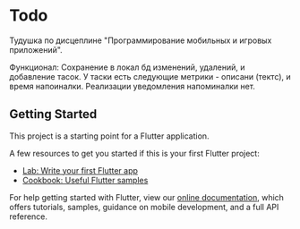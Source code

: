 # Todo

Тудушка по дисцеплине "Программирование мобильных и игровых приложений".

Функционал:
Сохранение в локал бд изменений, удалений, и добавление тасок. У таски есть следующие метрики - описани (тектс), и время напоиналки. Реализации уведомления напоминалки нет.
 
## Getting Started

This project is a starting point for a Flutter application.

A few resources to get you started if this is your first Flutter project:

- [Lab: Write your first Flutter app](https://flutter.dev/docs/get-started/codelab)
- [Cookbook: Useful Flutter samples](https://flutter.dev/docs/cookbook)

For help getting started with Flutter, view our
[online documentation](https://flutter.dev/docs), which offers tutorials,
samples, guidance on mobile development, and a full API reference.
